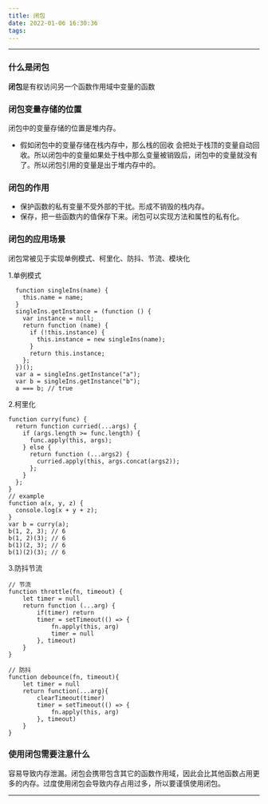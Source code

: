 ```yaml
---
title: 闭包
date: 2022-01-06 16:30:36
tags:
---
```

***

### 什么是闭包
**闭包**是有权访问另一个函数作用域中变量的函数

### 闭包变量存储的位置
闭包中的变量存储的位置是堆内存。

+ 假如闭包中的变量存储在栈内存中，那么栈的回收 会把处于栈顶的变量自动回收。所以闭包中的变量如果处于栈中那么变量被销毁后，闭包中的变量就没有了。所以闭包引用的变量是出于堆内存中的。


### 闭包的作用
+ 保护函数的私有变量不受外部的干扰。形成不销毁的栈内存。
+ 保存，把一些函数内的值保存下来。闭包可以实现方法和属性的私有化。

### 闭包的应用场景
闭包常被见于实现单例模式、柯里化、防抖、节流、模块化

1.单例模式
``` 
  function singleIns(name) {
    this.name = name;
  }
  singleIns.getInstance = (function () {
    var instance = null;
    return function (name) {
      if (!this.instance) {
        this.instance = new singleIns(name);
      }
      return this.instance;
    };
  })();
  var a = singleIns.getInstance("a");
  var b = singleIns.getInstance("b");
  a === b; // true

```
2.柯里化
```
function curry(func) {
  return function curried(...args) {
    if (args.length >= func.length) {
      func.apply(this, args);
    } else {
      return function (...args2) {
        curried.apply(this, args.concat(args2));
      };
    }
  };
}
// example
function a(x, y, z) {
  console.log(x + y + z);
}
var b = curry(a);
b(1, 2, 3); // 6
b(1, 2)(3); // 6
b(1)(2, 3); // 6
b(1)(2)(3); // 6

```

3.防抖节流
```
// 节流
function throttle(fn, timeout) {
    let timer = null
    return function (...arg) {
        if(timer) return
        timer = setTimeout(() => {
            fn.apply(this, arg)
            timer = null
        }, timeout)
    }
}

// 防抖
function debounce(fn, timeout){
    let timer = null
    return function(...arg){
        clearTimeout(timer)
        timer = setTimeout(() => {
            fn.apply(this, arg)
        }, timeout)
    }
}

```

### 使用闭包需要注意什么
容易导致内存泄漏。闭包会携带包含其它的函数作用域，因此会比其他函数占用更多的内存。过度使用闭包会导致内存占用过多，所以要谨慎使用闭包。

***


<!-- [typera](https://www.typora.net/527.html) -->
